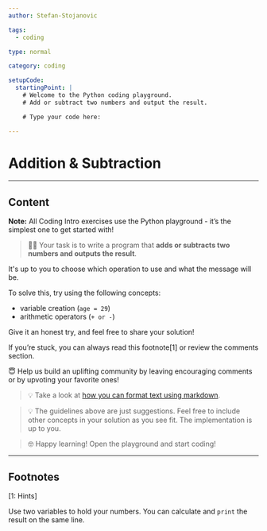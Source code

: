```yaml
---
author: Stefan-Stojanovic

tags:
  - coding

type: normal

category: coding

setupCode:
  startingPoint: |
    # Welcome to the Python coding playground.
    # Add or subtract two numbers and output the result.

    # Type your code here:

---
```


# Addition & Subtraction

---

## Content

**Note:** All Coding Intro exercises use the Python playground - it’s the simplest one to get started with!

> 👩‍💻 Your task is to write a program that **adds or subtracts two numbers and outputs the result**.

It's up to you to choose which operation to use and what the message will be.

To solve this, try using the following concepts:
- variable creation (`age = 29`)
- arithmetic operators (`+ or -`)

Give it an honest try, and feel free to share your solution!

If you’re stuck, you can always read this footnote[1] or review the comments section.

😇 Help us build an uplifting community by leaving encouraging comments or by upvoting your favorite ones!

> 💡 Take a look at [how you can format text using markdown](https://www.enki.com/glossary/general/markdown-formatting).

> 💡 The guidelines above are just suggestions. Feel free to include other concepts in your solution as you see fit. The implementation is up to you.

> 🤓 Happy learning! Open the playground and start coding!

---

## Footnotes

[1: Hints]

Use two variables to hold your numbers. You can calculate and `print` the result on the same line.
